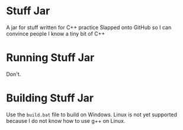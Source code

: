 # Stuff Jar

A jar for stuff written for C++ practice
Slapped onto GitHub so I can convince people I know a tiny bit of C++

# Running Stuff Jar

Don't.

# Building Stuff Jar

Use the `build.bat` file to build on Windows.
Linux is not yet supported because I do not know how to use g++ on Linux.